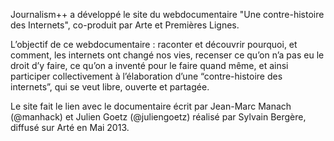  Journalism++ a développé le site du webdocumentaire "Une contre-histoire des Internets", co-produit par Arte et Premières Lignes.

 L’objectif de ce webdocumentaire : raconter et découvrir pourquoi, et comment, les internets ont changé nos vies, recenser ce qu’on n’a pas eu le droit d’y faire, ce qu’on a inventé pour le faire quand même, et ainsi participer collectivement à l’élaboration d’une “contre-histoire des internets”, qui se veut libre, ouverte et partagée.


Le site fait le lien avec le documentaire écrit par Jean-Marc Manach (@manhack) et Julien Goetz (@juliengoetz) réalisé par Sylvain Bergère, diffusé sur Arté en Mai 2013.